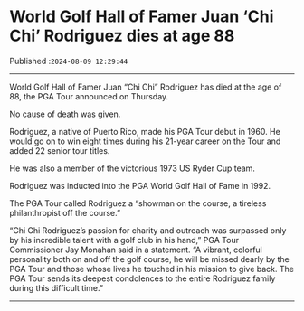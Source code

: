 # World Golf Hall of Famer Juan ‘Chi Chi’ Rodriguez dies at age 88

Published :`2024-08-09 12:29:44`

---

World Golf Hall of Famer Juan “Chi Chi” Rodriguez has died at the age of 88, the PGA Tour announced on Thursday.

No cause of death was given.

Rodriguez, a native of Puerto Rico, made his PGA Tour debut in 1960. He would go on to win eight times during his 21-year career on the Tour and added 22 senior tour titles.

He was also a member of the victorious 1973 US Ryder Cup team.

Rodriguez was inducted into the PGA World Golf Hall of Fame in 1992.

The PGA Tour called Rodriguez a “showman on the course, a tireless philanthropist off the course.”

“Chi Chi Rodriguez’s passion for charity and outreach was surpassed only by his incredible talent with a golf club in his hand,” PGA Tour Commissioner Jay Monahan said in a statement. “A vibrant, colorful personality both on and off the golf course, he will be missed dearly by the PGA Tour and those whose lives he touched in his mission to give back. The PGA Tour sends its deepest condolences to the entire Rodriguez family during this difficult time.”

---

